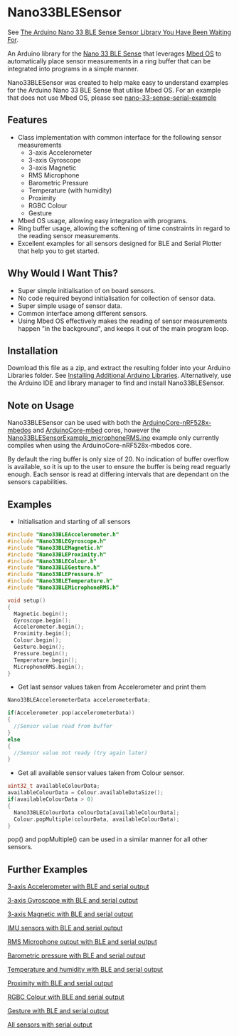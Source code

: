 # Nano33BLESensor
See [The Arduino Nano 33 BLE Sense Sensor Library You Have Been Waiting For](https://dalegi.com/2020/09/04/the-arduino-nano-33-ble-sense-sensor-library-you-have-been-waiting-for/).

An Arduino library for the [Nano 33 BLE Sense](https://store.arduino.cc/usa/nano-33-ble-sense) that leverages [Mbed OS](https://os.mbed.com/mbed-os/) to automatically place sensor measurements in a ring buffer that can be integrated into programs in a simple manner.

Nano33BLESensor was created to help make easy to understand examples for the Arduino Nano 33 BLE Sense that utilise Mbed OS. For an example that does not use Mbed OS, please see [nano-33-sense-serial-example](https://github.com/DaleGia/nano-33-sense-serial-example)

## Features
- Class implementation with common interface for the following sensor measurements
  - 3-axis Accelerometer
  - 3-axis Gyroscope
  - 3-axis Magnetic
  - RMS Microphone
  - Barometric Pressure
  - Temperature (with humidity)
  - Proximity
  - RGBC Colour
  - Gesture
- Mbed OS usage, allowing easy integration with programs.
- Ring buffer usage, allowing the softening of time constraints in regard to the reading sensor measurements.
- Excellent examples for all sensors designed for BLE and Serial Plotter that help you to get started.

## Why Would I Want This?
- Super simple initialisation of on board sensors.
- No code required beyond initialisation for collection of sensor data.
- Super simple usage of sensor data.
- Common interface among different sensors.
- Using Mbed OS effectively makes the reading of sensor measurements happen "in the background", and keeps it out of the main program loop.
  
## Installation
Download this file as a zip, and extract the resulting folder into your Arduino Libraries folder. See [Installing Additional Arduino Libraries](https://www.arduino.cc/en/Guide/Libraries). Alternatively, use the Arduino IDE and library manager to find and install Nano33BLESensor.
 
## Note on Usage
Nano33BLESensor can be used with both the [ArduinoCore-nRF528x-mbedos](https://github.com/arduino/ArduinoCore-nRF528x-mbedos) and [ArduinoCore-mbed](https://github.com/arduino/ArduinoCore-mbed) cores, however the [Nano33BLESensorExample_microphoneRMS.ino](examples/Nano33BLESensorExample_microphoneRMS/Nano33BLESensorExample_microphoneRMS.ino) example only currently compiles when using the ArduinoCore-nRF528x-mbedos core.

By default the ring buffer is only size of 20. No indication of buffer overflow is available, so it is up to the user to ensure the buffer is being read reguarly enough. Each sensor is read at differing intervals that are dependant on the sensors capabilities.

## Examples
- Initialisation and starting of all sensors
```c++
#include "Nano33BLEAccelerometer.h"
#include "Nano33BLEGyroscope.h"
#include "Nano33BLEMagnetic.h"
#include "Nano33BLEProximity.h"
#include "Nano33BLEColour.h"
#include "Nano33BLEGesture.h"
#include "Nano33BLEPressure.h"
#include "Nano33BLETemperature.h"
#include "Nano33BLEMicrophoneRMS.h"

void setup()
{
  Magnetic.begin();
  Gyroscope.begin();
  Accelerometer.begin();
  Proximity.begin();
  Colour.begin();
  Gesture.begin();
  Pressure.begin();
  Temperature.begin();
  MicrophoneRMS.begin();
}
```
- Get last sensor values taken from Accelerometer and print them
```c++
Nano33BLEAccelerometerData accelerometerData;

if(Accelerometer.pop(accelerometerData))
{
  //Sensor value read from buffer
}
else
{
  //Sensor value not ready (try again later)
}
```
- Get all available sensor values taken from Colour sensor.
```c++
uint32_t availableColourData;
availableColourData = Colour.availableDataSize();
if(availableColourData > 0)
{
  Nano33BLEColourData colourData[availableColourData];
  Colour.popMultiple(colourData, availableColourData);
}
```

pop() and popMultiple() can be used in a similar manner for all other sensors.


## Further Examples  
[3-axis Accelerometer with BLE and serial output](examples/Nano33BLESensorExample_accelerometer/Nano33BLESensorExample_accelerometer.ino)

[3-axis Gyroscope with BLE and serial output](examples/Nano33BLESensorExample_gyroscope/Nano33BLESensorExample_gyroscope.ino)

[3-axis Magnetic with BLE and serial output](examples/Nano33BLESensorExample_magnetic/Nano33BLESensorExample_magnetic.ino)

[IMU sensors with BLE and serial output](examples/Nano33BLESensorExample_IMU/Nano33BLESensorExample_IMU.ino)

[RMS Microphone output with BLE and serial output](examples/Nano33BLESensorExample_microphoneRMS/Nano33BLESensorExample_microphoneRMS.ino)

[Barometric pressure with BLE and serial output](examples/Nano33BLESensorExample_pressure/Nano33BLESensorExample_pressure.ino)

[Temperature and humidity with BLE and serial output](examples/Nano33BLESensorExample_temperature/Nano33BLESensorExample_temperature.ino)

[Proximity with BLE and serial output](examples/Nano33BLESensorExample_proximity/Nano33BLESensorExample_proximity.ino)

[RGBC Colour with BLE and serial output](examples/Nano33BLESensorExample_colour/Nano33BLESensorExample_colour.ino)

[Gesture with BLE and serial output](examples/Nano33BLESensorExample_gesture/Nano33BLESensorExample_gesture.ino)

[All sensors with serial output](examples/Nano33BLESensorExample_AllSensors-SerialPlotter/Nano33BLESensorExample_AllSensors-SerialPlotter.ino)


